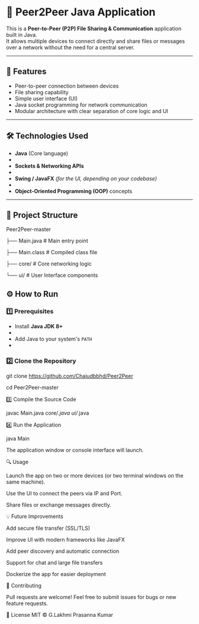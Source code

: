 # 🔗 Peer2Peer Java Application

This is a **Peer-to-Peer (P2P) File Sharing & Communication** application built in Java.  
It allows multiple devices to connect directly and share files or messages over a network without the need for a central server.

---

## 🚀 Features

- Peer-to-peer connection between devices
- File sharing capability
- Simple user interface (UI)
- Java socket programming for network communication
- Modular architecture with clear separation of core logic and UI

---

## 🛠️ Technologies Used

- **Java** (Core language)
- 
- **Sockets & Networking APIs**
- 
- **Swing / JavaFX** *(for the UI, depending on your codebase)*
- 
- **Object-Oriented Programming (OOP)** concepts

---

## 📂 Project Structure

Peer2Peer-master

├── Main.java # Main entry point

├── Main.class # Compiled class file

├── core/ # Core networking logic

└── ui/ # User Interface components

## ⚙️ How to Run

### 1️⃣ Prerequisites

- Install **Java JDK 8+**
- 
- Add Java to your system's `PATH`
- 

### 2️⃣ Clone the Repository

git clone https://github.com/Chaiudbbhd/Peer2Peer

cd Peer2Peer-master

3️⃣ Compile the Source Code

javac Main.java core/*.java ui/*.java

4️⃣ Run the Application

java Main

The application window or console interface will launch.

🔍 Usage

Launch the app on two or more devices (or two terminal windows on the same machine).

Use the UI to connect the peers via IP and Port.

Share files or exchange messages directly.

💡 Future Improvements

Add secure file transfer (SSL/TLS)

Improve UI with modern frameworks like JavaFX

Add peer discovery and automatic connection

Support for chat and large file transfers

Dockerize the app for easier deployment

🤝 Contributing

Pull requests are welcome! Feel free to submit issues for bugs or new feature requests.

📄 License
MIT © G.Lakhmi Prasanna Kumar

